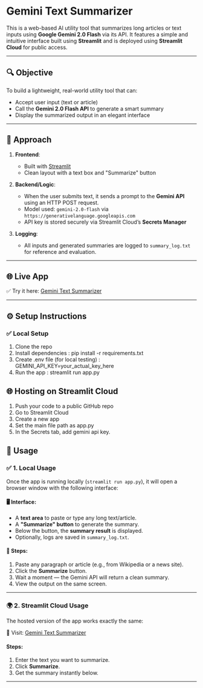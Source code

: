 # Gemini Text Summarizer

This is a web-based AI utility tool that summarizes long articles or text inputs using **Google Gemini 2.0 Flash** via its API. It features a simple and intuitive interface built using **Streamlit** and is deployed using **Streamlit Cloud** for public access.

---

## 🔍 Objective

To build a lightweight, real-world utility tool that can:
- Accept user input (text or article)
- Call the **Gemini 2.0 Flash API** to generate a smart summary
- Display the summarized output in an elegant interface

---

## 🧠 Approach

1. **Frontend**:
   - Built with [Streamlit](https://streamlit.io)
   - Clean layout with a text box and "Summarize" button

2. **Backend/Logic**:
   - When the user submits text, it sends a prompt to the **Gemini API** using an HTTP POST request.
   - Model used: `gemini-2.0-flash` via `https://generativelanguage.googleapis.com`
   - API key is stored securely via Streamlit Cloud’s **Secrets Manager**

3. **Logging**:
   - All inputs and generated summaries are logged to `summary_log.txt` for reference and evaluation.

---

## 🌐 Live App

✅ Try it here: [Gemini Text Summarizer](https://gemini-text-summarizer-b9my4jeye3j6syoz2f2lmw.streamlit.app/)

---

## ⚙️ Setup Instructions

### ✅ Local Setup

1. Clone the repo
2. Install dependencies : pip install -r requirements.txt
3. Create .env file (for local testing) : GEMINI_API_KEY=your_actual_key_here
4. Run the app : streamlit run app.py

## 🌐 Hosting on Streamlit Cloud
1. Push your code to a public GitHub repo
2. Go to Streamlit Cloud
3. Create a new app
4. Set the main file path as app.py
5. In the Secrets tab, add gemini api key.


## 🧪 Usage

### ✅ 1. Local Usage

Once the app is running locally (`streamlit run app.py`), it will open a browser window with the following interface:

#### 🖥️ Interface:
- A **text area** to paste or type any long text/article.
- A **"Summarize" button** to generate the summary.
- Below the button, the **summary result** is displayed.
- Optionally, logs are saved in `summary_log.txt`.

#### 🧪 Steps:
1. Paste any paragraph or article (e.g., from Wikipedia or a news site).
2. Click the **Summarize** button.
3. Wait a moment — the Gemini API will return a clean summary.
4. View the output on the same screen.

---

### 🌍 2. Streamlit Cloud Usage

The hosted version of the app works exactly the same:

🔗 Visit: [Gemini Text Summarizer](https://gemini-text-summarizer-b9my4jeye3j6syoz2f2lmw.streamlit.app/)

#### Steps:
1. Enter the text you want to summarize.
2. Click **Summarize**.
3. Get the summary instantly below.

---
